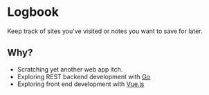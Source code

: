 # Logbook

Keep track of sites you've visited or notes you want to save for later.

## Why?

- Scratching yet another web app itch.
- Exploring REST backend development with [Go](http://golang.org)
- Exploring front end development with [Vue.js](http://vuejs.org)
